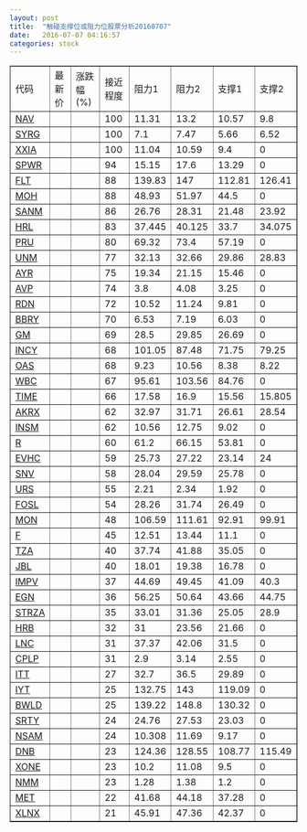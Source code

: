 ```yaml
---
layout: post
title:  "触碰支撑位或阻力位股票分析20160707"
date:   2016-07-07 04:16:57
categories: stock
---
```

<script type="text/javascript">
var stockList = []
stockList.push('gb_nav');
stockList.push('gb_syrg');
stockList.push('gb_xxia');
stockList.push('gb_spwr');
stockList.push('gb_flt');
stockList.push('gb_moh');
stockList.push('gb_sanm');
stockList.push('gb_hrl');
stockList.push('gb_pru');
stockList.push('gb_unm');
stockList.push('gb_ayr');
stockList.push('gb_avp');
stockList.push('gb_rdn');
stockList.push('gb_bbry');
stockList.push('gb_gm');
stockList.push('gb_incy');
stockList.push('gb_oas');
stockList.push('gb_wbc');
stockList.push('gb_time');
stockList.push('gb_akrx');
stockList.push('gb_insm');
stockList.push('gb_r');
stockList.push('gb_evhc');
stockList.push('gb_snv');
stockList.push('gb_urs');
stockList.push('gb_fosl');
stockList.push('gb_mon');
stockList.push('gb_f');
stockList.push('gb_tza');
stockList.push('gb_jbl');
stockList.push('gb_impv');
stockList.push('gb_egn');
stockList.push('gb_strza');
stockList.push('gb_hrb');
stockList.push('gb_lnc');
stockList.push('gb_cplp');
stockList.push('gb_itt');
stockList.push('gb_iyt');
stockList.push('gb_bwld');
stockList.push('gb_srty');
stockList.push('gb_nsam');
stockList.push('gb_dnb');
stockList.push('gb_xone');
stockList.push('gb_nmm');
stockList.push('gb_met');
stockList.push('gb_xlnx');
</script>
<table border="1">
 <tr>
 <td>代码</td>
 <td>最新价</td>
 <td>涨跌幅(%)</td>
 <td>接近程度</td>
 <td>阻力1</td>
 <td>阻力2</td>
 <td>支撑1</td>
 <td>支撑2</td>
</tr>
  <tr id="nav" class="green">
  <td><a href="http://stock.finance.sina.com.cn/usstock/quotes/NAV.html" target="_blank">NAV</a></td><td></td><td></td><td>100</td><td>11.31</td><td>13.2</td><td>10.57</td><td>9.8</td></tr>
  <tr id="syrg" class="green">
  <td><a href="http://stock.finance.sina.com.cn/usstock/quotes/SYRG.html" target="_blank">SYRG</a></td><td></td><td></td><td>100</td><td>7.1</td><td>7.47</td><td>5.66</td><td>6.52</td></tr>
  <tr id="xxia" class="green">
  <td><a href="http://stock.finance.sina.com.cn/usstock/quotes/XXIA.html" target="_blank">XXIA</a></td><td></td><td></td><td>100</td><td>11.04</td><td>10.59</td><td>9.4</td><td>0</td></tr>
  <tr id="spwr" class="red">
  <td><a href="http://stock.finance.sina.com.cn/usstock/quotes/SPWR.html" target="_blank">SPWR</a></td><td></td><td></td><td>94</td><td>15.15</td><td>17.6</td><td>13.29</td><td>0</td></tr>
  <tr id="flt" class="red">
  <td><a href="http://stock.finance.sina.com.cn/usstock/quotes/FLT.html" target="_blank">FLT</a></td><td></td><td></td><td>88</td><td>139.83</td><td>147</td><td>112.81</td><td>126.41</td></tr>
  <tr id="moh" class="red">
  <td><a href="http://stock.finance.sina.com.cn/usstock/quotes/MOH.html" target="_blank">MOH</a></td><td></td><td></td><td>88</td><td>48.93</td><td>51.97</td><td>44.5</td><td>0</td></tr>
  <tr id="sanm" class="red">
  <td><a href="http://stock.finance.sina.com.cn/usstock/quotes/SANM.html" target="_blank">SANM</a></td><td></td><td></td><td>86</td><td>26.76</td><td>28.31</td><td>21.48</td><td>23.92</td></tr>
  <tr id="hrl" class="red">
  <td><a href="http://stock.finance.sina.com.cn/usstock/quotes/HRL.html" target="_blank">HRL</a></td><td></td><td></td><td>83</td><td>37.445</td><td>40.125</td><td>33.7</td><td>34.075</td></tr>
  <tr id="pru" class="red">
  <td><a href="http://stock.finance.sina.com.cn/usstock/quotes/PRU.html" target="_blank">PRU</a></td><td></td><td></td><td>80</td><td>69.32</td><td>73.4</td><td>57.19</td><td>0</td></tr>
  <tr id="unm" class="green">
  <td><a href="http://stock.finance.sina.com.cn/usstock/quotes/UNM.html" target="_blank">UNM</a></td><td></td><td></td><td>77</td><td>32.13</td><td>32.66</td><td>29.86</td><td>28.83</td></tr>
  <tr id="ayr" class="red">
  <td><a href="http://stock.finance.sina.com.cn/usstock/quotes/AYR.html" target="_blank">AYR</a></td><td></td><td></td><td>75</td><td>19.34</td><td>21.15</td><td>15.46</td><td>0</td></tr>
  <tr id="avp" class="red">
  <td><a href="http://stock.finance.sina.com.cn/usstock/quotes/AVP.html" target="_blank">AVP</a></td><td></td><td></td><td>74</td><td>3.8</td><td>4.08</td><td>3.25</td><td>0</td></tr>
  <tr id="rdn" class="red">
  <td><a href="http://stock.finance.sina.com.cn/usstock/quotes/RDN.html" target="_blank">RDN</a></td><td></td><td></td><td>72</td><td>10.52</td><td>11.24</td><td>9.81</td><td>0</td></tr>
  <tr id="bbry" class="red">
  <td><a href="http://stock.finance.sina.com.cn/usstock/quotes/BBRY.html" target="_blank">BBRY</a></td><td></td><td></td><td>70</td><td>6.53</td><td>7.19</td><td>6.03</td><td>0</td></tr>
  <tr id="gm" class="red">
  <td><a href="http://stock.finance.sina.com.cn/usstock/quotes/GM.html" target="_blank">GM</a></td><td></td><td></td><td>69</td><td>28.5</td><td>29.85</td><td>26.69</td><td>0</td></tr>
  <tr id="incy" class="green">
  <td><a href="http://stock.finance.sina.com.cn/usstock/quotes/INCY.html" target="_blank">INCY</a></td><td></td><td></td><td>68</td><td>101.05</td><td>87.48</td><td>71.75</td><td>79.25</td></tr>
  <tr id="oas" class="red">
  <td><a href="http://stock.finance.sina.com.cn/usstock/quotes/OAS.html" target="_blank">OAS</a></td><td></td><td></td><td>68</td><td>9.23</td><td>10.56</td><td>8.38</td><td>8.22</td></tr>
  <tr id="wbc" class="green">
  <td><a href="http://stock.finance.sina.com.cn/usstock/quotes/WBC.html" target="_blank">WBC</a></td><td></td><td></td><td>67</td><td>95.61</td><td>103.56</td><td>84.76</td><td>0</td></tr>
  <tr id="time" class="green">
  <td><a href="http://stock.finance.sina.com.cn/usstock/quotes/TIME.html" target="_blank">TIME</a></td><td></td><td></td><td>66</td><td>17.58</td><td>16.9</td><td>15.56</td><td>15.805</td></tr>
  <tr id="akrx" class="green">
  <td><a href="http://stock.finance.sina.com.cn/usstock/quotes/AKRX.html" target="_blank">AKRX</a></td><td></td><td></td><td>62</td><td>32.97</td><td>31.71</td><td>26.61</td><td>28.54</td></tr>
  <tr id="insm" class="red">
  <td><a href="http://stock.finance.sina.com.cn/usstock/quotes/INSM.html" target="_blank">INSM</a></td><td></td><td></td><td>62</td><td>10.56</td><td>12.75</td><td>9.02</td><td>0</td></tr>
  <tr id="r" class="green">
  <td><a href="http://stock.finance.sina.com.cn/usstock/quotes/R.html" target="_blank">R</a></td><td></td><td></td><td>60</td><td>61.2</td><td>66.15</td><td>53.81</td><td>0</td></tr>
  <tr id="evhc" class="green">
  <td><a href="http://stock.finance.sina.com.cn/usstock/quotes/EVHC.html" target="_blank">EVHC</a></td><td></td><td></td><td>59</td><td>25.73</td><td>27.22</td><td>23.14</td><td>24</td></tr>
  <tr id="snv" class="red">
  <td><a href="http://stock.finance.sina.com.cn/usstock/quotes/SNV.html" target="_blank">SNV</a></td><td></td><td></td><td>58</td><td>28.04</td><td>29.59</td><td>25.78</td><td>0</td></tr>
  <tr id="urs" class="red">
  <td><a href="http://stock.finance.sina.com.cn/usstock/quotes/URS.html" target="_blank">URS</a></td><td></td><td></td><td>55</td><td>2.21</td><td>2.34</td><td>1.92</td><td>0</td></tr>
  <tr id="fosl" class="red">
  <td><a href="http://stock.finance.sina.com.cn/usstock/quotes/FOSL.html" target="_blank">FOSL</a></td><td></td><td></td><td>54</td><td>28.26</td><td>31.74</td><td>26.49</td><td>0</td></tr>
  <tr id="mon" class="green">
  <td><a href="http://stock.finance.sina.com.cn/usstock/quotes/MON.html" target="_blank">MON</a></td><td></td><td></td><td>48</td><td>106.59</td><td>111.61</td><td>92.91</td><td>99.91</td></tr>
  <tr id="f" class="green">
  <td><a href="http://stock.finance.sina.com.cn/usstock/quotes/F.html" target="_blank">F</a></td><td></td><td></td><td>45</td><td>12.51</td><td>13.44</td><td>11.1</td><td>0</td></tr>
  <tr id="tza" class="red">
  <td><a href="http://stock.finance.sina.com.cn/usstock/quotes/TZA.html" target="_blank">TZA</a></td><td></td><td></td><td>40</td><td>37.74</td><td>41.88</td><td>35.05</td><td>0</td></tr>
  <tr id="jbl" class="green">
  <td><a href="http://stock.finance.sina.com.cn/usstock/quotes/JBL.html" target="_blank">JBL</a></td><td></td><td></td><td>40</td><td>18.01</td><td>19.38</td><td>16.78</td><td>0</td></tr>
  <tr id="impv" class="red">
  <td><a href="http://stock.finance.sina.com.cn/usstock/quotes/IMPV.html" target="_blank">IMPV</a></td><td></td><td></td><td>37</td><td>44.69</td><td>49.45</td><td>41.09</td><td>40.3</td></tr>
  <tr id="egn" class="green">
  <td><a href="http://stock.finance.sina.com.cn/usstock/quotes/EGN.html" target="_blank">EGN</a></td><td></td><td></td><td>36</td><td>56.25</td><td>50.64</td><td>43.66</td><td>44.75</td></tr>
  <tr id="strza" class="green">
  <td><a href="http://stock.finance.sina.com.cn/usstock/quotes/STRZA.html" target="_blank">STRZA</a></td><td></td><td></td><td>35</td><td>33.01</td><td>31.36</td><td>25.05</td><td>28.9</td></tr>
  <tr id="hrb" class="red">
  <td><a href="http://stock.finance.sina.com.cn/usstock/quotes/HRB.html" target="_blank">HRB</a></td><td></td><td></td><td>32</td><td>31</td><td>23.56</td><td>21.66</td><td>0</td></tr>
  <tr id="lnc" class="green">
  <td><a href="http://stock.finance.sina.com.cn/usstock/quotes/LNC.html" target="_blank">LNC</a></td><td></td><td></td><td>31</td><td>37.37</td><td>42.06</td><td>31.5</td><td>0</td></tr>
  <tr id="cplp" class="red">
  <td><a href="http://stock.finance.sina.com.cn/usstock/quotes/CPLP.html" target="_blank">CPLP</a></td><td></td><td></td><td>31</td><td>2.9</td><td>3.14</td><td>2.55</td><td>0</td></tr>
  <tr id="itt" class="green">
  <td><a href="http://stock.finance.sina.com.cn/usstock/quotes/ITT.html" target="_blank">ITT</a></td><td></td><td></td><td>27</td><td>32.7</td><td>36.5</td><td>29.89</td><td>0</td></tr>
  <tr id="iyt" class="green">
  <td><a href="http://stock.finance.sina.com.cn/usstock/quotes/IYT.html" target="_blank">IYT</a></td><td></td><td></td><td>25</td><td>132.75</td><td>143</td><td>119.09</td><td>0</td></tr>
  <tr id="bwld" class="red">
  <td><a href="http://stock.finance.sina.com.cn/usstock/quotes/BWLD.html" target="_blank">BWLD</a></td><td></td><td></td><td>25</td><td>139.22</td><td>148.8</td><td>130.32</td><td>0</td></tr>
  <tr id="srty" class="red">
  <td><a href="http://stock.finance.sina.com.cn/usstock/quotes/SRTY.html" target="_blank">SRTY</a></td><td></td><td></td><td>24</td><td>24.76</td><td>27.53</td><td>23.03</td><td>0</td></tr>
  <tr id="nsam" class="red">
  <td><a href="http://stock.finance.sina.com.cn/usstock/quotes/NSAM.html" target="_blank">NSAM</a></td><td></td><td></td><td>24</td><td>10.308</td><td>11.69</td><td>9.17</td><td>0</td></tr>
  <tr id="dnb" class="red">
  <td><a href="http://stock.finance.sina.com.cn/usstock/quotes/DNB.html" target="_blank">DNB</a></td><td></td><td></td><td>23</td><td>124.36</td><td>128.55</td><td>108.77</td><td>115.49</td></tr>
  <tr id="xone" class="red">
  <td><a href="http://stock.finance.sina.com.cn/usstock/quotes/XONE.html" target="_blank">XONE</a></td><td></td><td></td><td>23</td><td>10.2</td><td>11.08</td><td>9.5</td><td>0</td></tr>
  <tr id="nmm" class="red">
  <td><a href="http://stock.finance.sina.com.cn/usstock/quotes/NMM.html" target="_blank">NMM</a></td><td></td><td></td><td>23</td><td>1.28</td><td>1.38</td><td>1.2</td><td>0</td></tr>
  <tr id="met" class="green">
  <td><a href="http://stock.finance.sina.com.cn/usstock/quotes/MET.html" target="_blank">MET</a></td><td></td><td></td><td>22</td><td>41.68</td><td>44.18</td><td>37.28</td><td>0</td></tr>
  <tr id="xlnx" class="red">
  <td><a href="http://stock.finance.sina.com.cn/usstock/quotes/XLNX.html" target="_blank">XLNX</a></td><td></td><td></td><td>21</td><td>45.91</td><td>47.36</td><td>42.37</td><td>0</td></tr>
</table>
